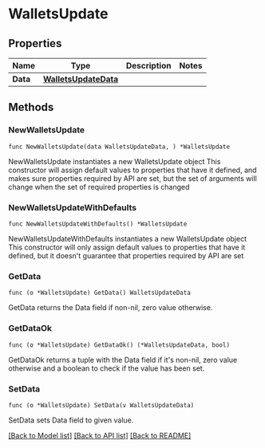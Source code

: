 # WalletsUpdate

## Properties

Name | Type | Description | Notes
------------ | ------------- | ------------- | -------------
**Data** | [**WalletsUpdateData**](WalletsUpdateData.md) |  | 

## Methods

### NewWalletsUpdate

`func NewWalletsUpdate(data WalletsUpdateData, ) *WalletsUpdate`

NewWalletsUpdate instantiates a new WalletsUpdate object
This constructor will assign default values to properties that have it defined,
and makes sure properties required by API are set, but the set of arguments
will change when the set of required properties is changed

### NewWalletsUpdateWithDefaults

`func NewWalletsUpdateWithDefaults() *WalletsUpdate`

NewWalletsUpdateWithDefaults instantiates a new WalletsUpdate object
This constructor will only assign default values to properties that have it defined,
but it doesn't guarantee that properties required by API are set

### GetData

`func (o *WalletsUpdate) GetData() WalletsUpdateData`

GetData returns the Data field if non-nil, zero value otherwise.

### GetDataOk

`func (o *WalletsUpdate) GetDataOk() (*WalletsUpdateData, bool)`

GetDataOk returns a tuple with the Data field if it's non-nil, zero value otherwise
and a boolean to check if the value has been set.

### SetData

`func (o *WalletsUpdate) SetData(v WalletsUpdateData)`

SetData sets Data field to given value.



[[Back to Model list]](../README.md#documentation-for-models) [[Back to API list]](../README.md#documentation-for-api-endpoints) [[Back to README]](../README.md)


